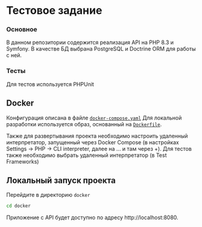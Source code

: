 # Тестовое задание

### Основное
В данном репозитории содержится реализация API на PHP 8.3 и Symfony. В качестве БД выбрана PostgreSQL и Doctrine ORM для работы с ней.

### Тесты
Для тестов используется PHPUnit

## Docker

Конфигурация описана в файле [`docker-compose.yaml`](./docker/docker-compose.yaml)
Для локальной разработки используется образ, основанный на [`Dockerfile`](./docker/php/Dockerfile).

Также для развертывания проекта необходимо настроить удаленный интерпретатор, запущенный через Docker Compose (в настройках Settings -> PHP -> CLI interpreter, далее на ... и там через +). Для тестов также необходимо выбрать удаленный интерпретатор (в Test Frameworks)

## Локальный запуск проекта 
Перейдите в директорию `docker`

```bash
cd docker
```

Приложение с API будет доступно по адресу http://localhost:8080.

